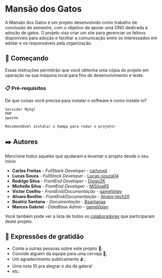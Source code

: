 # Mansão dos Gatos

A Mansão dos Gatos é um projeto desenvolvido como trabalho de conclusão de semestre, com o objetivo de apoiar uma ONG dedicada à adoção de gatos. O projeto visa criar um site para gerenciar os felinos disponíveis para adoção e facilitar a comunicação entre os interessados em adotar e os responsáveis pela organização.

## 🚀 Começando

Essas instruções permitirão que você obtenha uma cópia do projeto em operação na sua máquina local para fins de desenvolvimento e teste.

### 📋 Pré-requisitos

De que coisas você precisa para instalar o software e como instalá-lo?

```
Servidor MySql
PHP
apache

Recomendável instalar o Xampp para rodar o projeto!
```


## ✒️ Autores

Mencione todos aqueles que ajudaram a levantar o projeto desde o seu início

* **Carlos Freitas** - *FullStack Developer* - [carlynxd](https://github.com/carlynxd)
* **Lucas Souza** - *FullStack Developer* - [Lucas-souza04](https://github.com/lucas-souza04)
* **Rodrigo Silva** - *FrontEnd Developer* - [DiggoZK](https://github.com/Diggozk)
* **Michelle Silva** - *FrontEnd Developer* - [MiSilva95](https://github.com/MiSilva95)
* **Victor Coelho** - *FrontEnd/Documentação* - [gameVplay](https://github.com/gameVplay)
* **Alvaro Bonfim** - *FrontEnd/Documentação* - [Alvaro-tech20](https://github.com/Alvaro-tech20)
* **Beatriz Santana** - *Documentação* - [Bsantanaa](https://github.com/Bsantanaa)
* **Marcos Gabriel** - *DataBase Admin* - [gameVplay](https://github.com/carlregnam)

Você também pode ver a lista de todos os [colaboradores](https://github.com/lucas-souza04/mansao-dos-gatos/graphs/contributors) que participaram deste projeto.


## 🎁 Expressões de gratidão

* Conte a outras pessoas sobre este projeto 📢;
* Convide alguém da equipe para uma cerveja 🍺;
* Um agradecimento publicamente 🫂;
* Uma nota 10 pra alegrar o dia da galera!
* etc.
